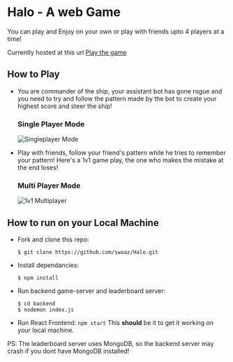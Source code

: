 # Halo - A web Game

You can play and Enjoy on your own or play with friends upto 4 players at a time!

Currently hosted at this url [Play the game](https://dreamy-wozniak-85db22.netlify.app/)

## How to Play

- You are commander of the ship, your assistant bot has gone rogue and you need to try and follow the pattern made by the bot to create your highest score and steer the ship!

  ### Single Player Mode

  ![Singleplayer Mode](https://user-images.githubusercontent.com/44167922/125744452-c3d58fca-ad56-4a0c-8a2e-73865dc9a2e8.gif)

- Play with friends, follow your friend's pattern while he tries to remember your pattern! Here's a 1v1 game play, the one who makes the mistake at the end loses!
  ### Multi Player Mode
  ![1v1 Multiplayer](https://user-images.githubusercontent.com/44167922/125744402-3b2d84ce-7eed-4d40-837b-a1759958a3ed.gif)

## How to run on your Local Machine

- Fork and clone this repo:
  ```
  $ git clone https://github.com/swaaz/Halo.git
  ```
- Install dependancies:
  ```
  $ npm install
  ```
- Run backend game-server and leaderboard server:
  ```
  $ cd backend
  $ nodemon index.js
  ```
- Run React Frontend:
  ` npm start `
  This **should** be it to get it working on your local machine.

PS: The leaderboard server uses MongoDB, so the backend server may crash if you dont have MongoDB installed!
